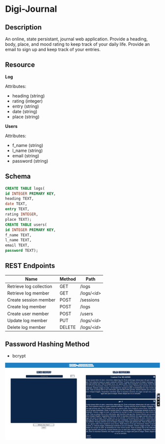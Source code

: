 # Digi-Journal

## Description
An online, state persistant, journal web application.  Provide a heading, body, place, and mood rating to keep track of your daily life.  Provide an email to sign up and keep track of your entries.

## Resource

**Log**

Attributes:

* heading (string)
* rating (integer)
* entry (string)
* date (string)
* place (string)

**Users**

Attributes:

* f_name (string)
* l_name (string)
* email (string)
* password (string)

## Schema

```sql
CREATE TABLE logs(
id INTEGER PRIMARY KEY,
heading TEXT,
date TEXT,
entry TEXT,
rating INTEGER,
place TEXT);
CREATE TABLE users(
id INTEGER PRIMARY KEY,
f_name TEXT,
l_name TEXT,
email TEXT,
password TEXT);
```

## REST Endpoints

Name                    | Method | Path
------------------------|--------|------------------
Retrieve log collection | GET    | /logs
Retrieve log member     | GET    | /logs/*\<id\>*
Create session member   | POST   | /sessions
Create log member       | POST   | /logs
Create user member      | POST   | /users
Update log member       | PUT    | /logs/*\<id\>*
Delete log member       | DELETE | /logs/*\<id\>*


## Password Hashing Method
* bcrypt

![demo](https://github.com/rcorry/DigiJournal/blob/main/DigiJournal.png)
